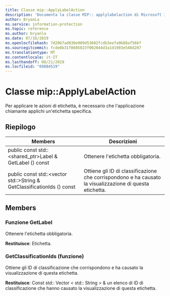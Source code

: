 ```yaml
---
title: Classe mip::ApplyLabelAction
description: 'Documenta la classe MIP:: applylabelaction di Microsoft Information Protection (MIP) SDK.'
author: BryanLa
ms.service: information-protection
ms.topic: reference
ms.author: bryanla
ms.date: 07/16/2019
ms.openlocfilehash: 7d2067ad030e909d53602fcdb3eefa9b88af56bf
ms.sourcegitcommit: fcde8b31f8685023f002044d3a1d1903e548d207
ms.translationtype: MT
ms.contentlocale: it-IT
ms.lasthandoff: 08/21/2019
ms.locfileid: "69884519"
---
```

# <a name="class-mipapplylabelaction"></a>Classe mip::ApplyLabelAction 
Per applicare le azioni di etichetta, è necessario che l'applicazione chiamante applichi un'etichetta specifica.
  
## <a name="summary"></a>Riepilogo
 Members                        | Descrizioni                                
--------------------------------|---------------------------------------------
public const std::\<shared_ptr\>Label & GetLabel () const  |  Ottenere l'etichetta obbligatoria.
public const std::\<vector std::\>String & GetClassificationIds () const  |  Ottiene gli ID di classificazione che corrispondono e ha causato la visualizzazione di questa etichetta.
  
## <a name="members"></a>Members
  
### <a name="getlabel-function"></a>Funzione GetLabel
Ottenere l'etichetta obbligatoria.

  
**Restituisce**: Etichetta.
  
### <a name="getclassificationids-function"></a>GetClassificationIds (funzione)
Ottiene gli ID di classificazione che corrispondono e ha causato la visualizzazione di questa etichetta.

  
**Restituisce**: Const std:: Vector < std:: String > & un elenco di ID di classificazione che hanno causato la visualizzazione di questa etichetta.